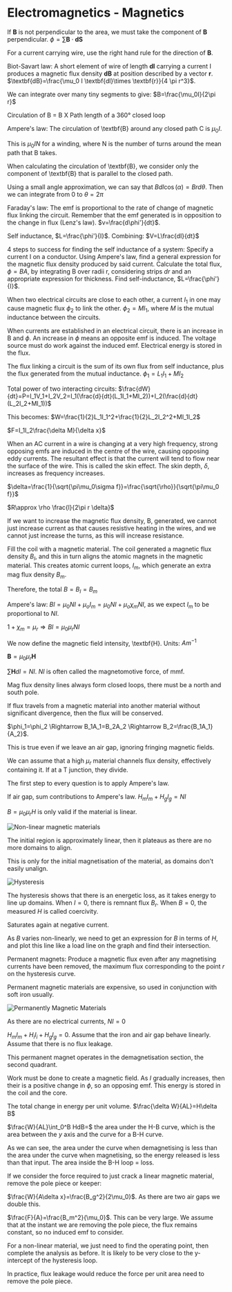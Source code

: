 # Electromagnetics - Magnetics

If $\textbf{B}$ is not perpendicular to the area, we must take the component of $\textbf{B}$ perpendicular. $\phi = \sum\textbf{B}\cdot \textbf{dS}$

For a current carrying wire, use the right hand rule for the direction of $\textbf{B}$.

Biot-Savart law: A short element of wire of length $\textbf{dl}$ carrying a current I produces a magnetic flux density $\textbf{dB}$ at position described by a vector $\textbf{r}$. $\textbf{dB}=\frac{\mu_0 I \textbf{dl}\times \textbf{r}}{4 \pi r^3}$.

We can integrate over many tiny segments to give: $B=\frac{\mu_0I}{2\pi r}$

Circulation of B = B X Path length of a 360° closed loop

Ampere's law: The circulation of \textbf{B} around any closed path C is $\mu_0I$.

This is $\mu_0IN$ for a winding, where N is the number of turns around the mean path that B takes.

When calculating the circulation of \textbf{B}, we consider only the component of \textbf{B} that is parallel to the closed path.

Using a small angle approximation, we can say that $Bdl\cos(\alpha)=Brd\theta$. Then we can integrate from 0 to $\theta = 2\pi$

Faraday's law: The emf is proportional to the rate of change of magnetic flux linking the circuit. Remember that the emf generated is in opposition to the change in flux (Lenz's law). $v=\frac{d\phi'}{dt}$.

Self inductance, $L=\frac{\phi'}{I}$. Combining: $V=L\frac{dI}{dt}$

4 steps to success for finding the self inductance of a system:
Specify a current I on a conductor. Using Ampere's law, find a general expression for the magnetic flux density produced by said current. Calculate the total flux, $\phi=BA$, by integrating B over radii r, considering strips $dr$ and an appropriate expression for thickness. Find self-inductance, $L=\frac{\phi'}{I}$.

When two electrical circuits are close to each other, a current $I_1$ in one may cause magnetic flux $\phi_2$ to link the other. $\phi_2=MI_1$, where $M$ is the mutual inductance between the circuits.

When currents are established in an electrical circuit, there is an increase in B and $\phi$. An increase in $\phi$ means an opposite emf is induced. The voltage source must do work against the induced emf. Electrical energy is stored in the flux.

The flux linking a circuit is the sum of its own flux from self inductance, plus the flux generated from the mutual inductance.
$\phi_1=L_1I_1+MI_2$

Total power of two interacting circuits: $\frac{dW}{dt}=P=I_1V_1+I_2V_2=I_1(\frac{d}{dt}(L_1I_1+MI_2))+I_2(\frac{d}{dt}(L_2I_2+MI_1))$

This becomes: $W=\frac{1}{2}L_1I_1^2+\frac{1}{2}L_2I_2^2+MI_1I_2$

$F=I_1I_2\frac{\delta M}{\delta x}$

When an AC current in a wire is changing at a very high frequency, strong opposing emfs are induced in the centre of the wire, causing opposing eddy currents. The resultant effect is that the current will tend to flow near the surface of the wire. This is called the skin effect. The skin depth, $\delta$, increases as frequency increases.

$\delta=\frac{1}{\sqrt{\pi\mu_0\sigma f}}=\frac{\sqrt{\rho}}{\sqrt{\pi\mu_0 f}}$

$R\approx \rho \frac{l}{2\pi r \delta}$

If we want to increase the magnetic flux density, B, generated, we cannot just increase current as that causes resistive heating in the wires, and we cannot just increase the turns, as this will increase resistance.

Fill the coil with a magnetic material. The coil generated a magnetic flux density $B_I$, and this in turn aligns the atomic magnets in the magnetic material. This creates atomic current loops, $I_m$, which generate an extra mag flux density $B_m$.

Therefore, the total $B=B_I=B_m$

Ampere's law: $Bl=\mu_0NI+\mu_oI_m=\mu_0NI+\mu_o\chi_mNI$, as we expect $I_m$ to be proportional to $NI$.

$1+\chi_m=\mu_r \Rightarrow Bl=\mu_0\mu_rNI$

We now define the magnetic field intensity, \textbf{H}. Units: $Am^{-1}$

$\textbf{B}=\mu_0\mu_r\textbf{H}$

$\sum \textbf{H}dl=NI$. $NI$ is often called the magnetomotive force, of mmf.

Mag flux density lines always form closed loops, there must be a north and south pole.

If flux travels from a magnetic material into another material without significant divergence, then the flux will be conserved.

$\phi_1=\phi_2 \Rightarrow B_1A_1=B_2A_2 \Rightarrow B_2=\frac{B_1A_1}{A_2}$.

This is true even if we leave an air gap, ignoring fringing magnetic fields.

We can assume that a high $\mu_r$ material channels flux density, effectively containing it. If at a T junction, they divide.

The first step to every question is to apply Ampere's law.

If air gap, sum contributions to Ampere's law. $H_ml_m+H_gl_g=NI$

$B=\mu_0\mu_rH$ is only valid if the material is linear.

![Non-linear magnetic materials](Non-linear%20magnetic%20materials.png)

The initial region is approximately linear, then it plateaus as there are no more domains to align.

This is only for the initial magnetisation of the material, as domains don't easily unalign.

![Hysteresis](Hysteresis.png)

The hysteresis shows that there is an energetic loss, as it takes energy to line up domains. When $I=0$, there is remnant flux $B_r$. When $B=0$, the measured $H$ is called coercivity.

Saturates again at negative current.

As $B$ varies non-linearly, we need to get an expression for $B$ in terms of $H$, and plot this line like a load line on the graph and find their intersection.

Permanent magnets: Produce a magnetic flux even after any magnetising currents have been removed, the maximum flux corresponding to the point $r$ on the hysteresis curve.

Permanent magnetic materials are expensive, so used in conjunction with soft iron usually.

![Permanently Magnetic Materials](Permanently%20Magnetic%20Materials.png)

As there are no electrical currents, $NI=0$

$H_ml_m+H_il_i+H_gl_g=0$. Assume that the iron and air gap behave linearly. Assume that there is no flux leakage.

This permanent magnet operates in the demagnetisation section, the second quadrant.

Work must be done to create a magnetic field. As $I$ gradually increases, then their is a positive change in $\phi$, so an opposing emf. This energy is stored in the coil and the core.

The total change in energy per unit volume. $\frac{\delta W}{AL}=H\delta B$

$\frac{W}{AL}\int_0^B HdB=$ the area under the H-B curve, which is the area between the $y$ axis and the curve for a B-H curve.

As we can see, the area under the curve when demagnetising is less than the area under the curve when magnetising, so the energy released is less than that input. The area inside the B-H loop = loss.

If we consider the force required to just crack a linear magnetic material, remove the pole piece or keeper:

$\frac{W}{A\delta x}=\frac{B_g^2}{2\mu_0}$. As there are two air gaps we double this.

$\frac{F}{A}=\frac{B_m^2}{\mu_0}$. This can be very large. We assume that at the instant we are removing the pole piece, the flux remains constant, so no induced emf to consider.

For a non-linear material, we just need to find the operating point, then complete the analysis as before. It is likely to be very close to the y-intercept of the hysteresis loop.

In practice, flux leakage would reduce the force per unit area need to remove the pole piece.
